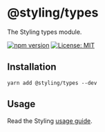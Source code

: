 # @styling/types

The Styling types module.

[![npm version](https://badge.fury.io/js/%40styling%2Ftypes.svg)](https://badge.fury.io/js/%40styling%2Ftypes)
[![License: MIT](https://img.shields.io/badge/License-MIT-yellow.svg)](LICENSE)

## Installation

```shell
yarn add @styling/types --dev
```

## Usage

Read the Styling [usage guide](../../README.md#usage).
